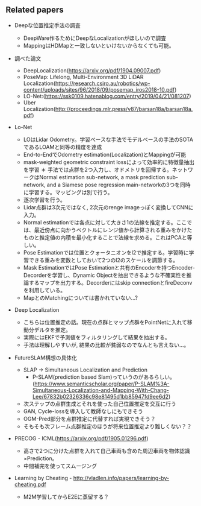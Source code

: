 ## Related papers

* Deepな位置推定手法の調査
  * DeepWare作るためにDeepなLocalizationがほしいので調査
  * MappingはHDMapと一致しないといけないからなくても可能。

* 調べた論文
  * DeepLocalization(https://arxiv.org/pdf/1904.09007.pdf)
  * PoseMap: Lifelong, Multi-Environment 3D LiDAR Localization(https://research.csiro.au/robotics/wp-content/uploads/sites/96/2018/09/posemap_iros2018-10.pdf)
  * LO-Net:(https://ssk0109.hatenablog.com/entry/2019/04/21/081207)
  * Uber Localization(http://proceedings.mlr.press/v87/barsan18a/barsan18a.pdf)

* Lo-Net
  * LOはLidar Odometry。学習ベースな手法でモデルベースの手法のSOTAであるLOAMと同等の精度を達成
  * End-to-EndでOdometry estimation(Localization)とMappingが可能
  * mask-weighted geometric constraint lossによって効率的に特徴量抽出を学習
  ＊ 手法では点群を2つ入力し、オドメトリを回帰する。ネットワークはNormal estimation sub-network, a mask prediction sub-network, and a
Siamese pose regression main-networkの3つを同時に学習する。マッピングは別で行う。
  * 逐次学習を行う。
  * Lidar点群は3次元ではなく, 2次元のrenge imageっぽく変換してCNNに入力。
  * Normal estimationでは各点に対して大きさ1の法線を推定する。ここでは、最近傍点に向かうベクトルにレンジ値から計算される重みをかけたものと推定値の内積を最小化することで法線を求める。これはPCAと等しい。
  * Pose Estimationでは位置とクォータニオンをl2で推定する。学習時に学習できる重みを変数としておいて2つのl2のスケールを調節する。
  * Mask EstimationではPose Estimationと共有のEncoderを持つEncoder-Decorderを学習し、Dynamic Objectを抽出できるような不確実性を推論するマップを出力する。Decorderにはskip connectionとfireDeconvを利用している。
  * MapとのMatchingについては書かれていない...?

* Deep Localization
  * こちらは位置推定の話。現在の点群とマップ点群をPointNetに入れて移動分デルタを推定。
  * 実際にはEKFで予測値をフィルタリングして結果を抽出する。
  * 手法は理解しやすいが, 結果の比較が貧弱なのでなんとも言えない...。
  

* FutureSLAM構想の具体化
  * SLAP -> Simultaneous Localization and Prediction
    * P-SLAM(prediction based Slam)っていうのがあるらしい。(https://www.semanticscholar.org/paper/P-SLAM%3A-Simultaneous-Localization-and-Mapping-With-Chang-Lee/67832b02326336c98e81495d1bb85947fd9ee6d2)
  * 次ステップの点群生成とそれを使った自己位置推定を交互に行う
  * GAN, Cycle-lossを導入して教師なしにもできそう
  * OGM-Pred部分を点群推定に代替すれば実現できそう？
  * そもそも次フレーム点群推定のほうが将来位置推定より難しくない？？

* PRECOG - ICML(https://arxiv.org/pdf/1905.01296.pdf)
  * 高さで2つに分けた点群を入れて自己車両も含めた周辺車両を物体認識×Prediction。
  * 中間補完を使ってスムージング
  
* Learning by Cheating -  http://vladlen.info/papers/learning-by-cheating.pdf
  * M2M学習してからE2Eに蒸留する？
